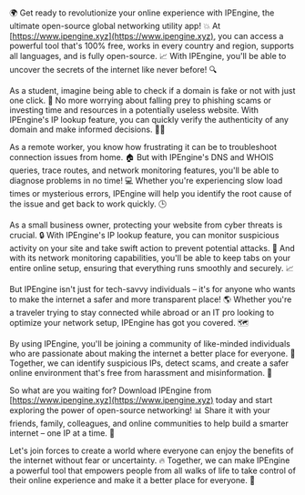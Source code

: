 🌍️ Get ready to revolutionize your online experience with IPEngine, the ultimate open-source global networking utility app! 💥 At [https://www.ipengine.xyz](https://www.ipengine.xyz), you can access a powerful tool that's 100% free, works in every country and region, supports all languages, and is fully open-source. 📈 With IPEngine, you'll be able to uncover the secrets of the internet like never before! 🔍

As a student, imagine being able to check if a domain is fake or not with just one click. 🤔 No more worrying about falling prey to phishing scams or investing time and resources in a potentially useless website. With IPEngine's IP lookup feature, you can quickly verify the authenticity of any domain and make informed decisions. 👨‍🎓

As a remote worker, you know how frustrating it can be to troubleshoot connection issues from home. 🏠 But with IPEngine's DNS and WHOIS queries, trace routes, and network monitoring features, you'll be able to diagnose problems in no time! 💻 Whether you're experiencing slow load times or mysterious errors, IPEngine will help you identify the root cause of the issue and get back to work quickly. 🕒

As a small business owner, protecting your website from cyber threats is crucial. 🔒 With IPEngine's IP lookup feature, you can monitor suspicious activity on your site and take swift action to prevent potential attacks. 💪 And with its network monitoring capabilities, you'll be able to keep tabs on your entire online setup, ensuring that everything runs smoothly and securely. 📈

But IPEngine isn't just for tech-savvy individuals – it's for anyone who wants to make the internet a safer and more transparent place! 🌎 Whether you're a traveler trying to stay connected while abroad or an IT pro looking to optimize your network setup, IPEngine has got you covered. 🗺️

By using IPEngine, you'll be joining a community of like-minded individuals who are passionate about making the internet a better place for everyone. 🌟 Together, we can identify suspicious IPs, detect scams, and create a safer online environment that's free from harassment and misinformation. 💪

So what are you waiting for? Download IPEngine from [https://www.ipengine.xyz](https://www.ipengine.xyz) today and start exploring the power of open-source networking! 📊 Share it with your friends, family, colleagues, and online communities to help build a smarter internet – one IP at a time. 🌟

Let's join forces to create a world where everyone can enjoy the benefits of the internet without fear or uncertainty. 🔥 Together, we can make IPEngine a powerful tool that empowers people from all walks of life to take control of their online experience and make it a better place for everyone. 💖